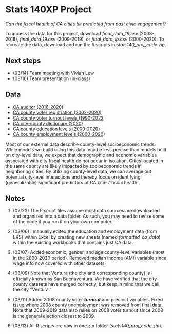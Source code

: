 # Stats 140XP Project

*Can the fiscal health of CA cities be predicted from past civic engagement?*

To access the data for this project, download *final_data_18.csv* (2008-2018), *final_data_19.csv* (2009-2019), or *final_data_ip.csv* (2000-2020). To recreate the data, download and run the R scripts in *stats140_proj_code.zip*.

## Next steps
- (03/14) Team meeting with Vivian Lew
- (03/16) Team presentation (in-class)

## Data
- [CA auditor (2016-2020)](https://www.auditor.ca.gov/local_high_risk/dashboard-csa) 
- [CA county voter registration (2002-2020)](https://www.sos.ca.gov/elections/voter-registration/voter-registration-statistics) 
- [CA county voter turnout levels (1990-2022](https://www.sos.ca.gov/elections/statistics/voter-participation-stats-county)
- [CA city-county dictionary (2020)](https://bythenumbers.sco.ca.gov/Raw-Data/Cities-Raw-Data-for-Fiscal-Years-2020-21/kyrq-f99p)
- [CA county education levels (2000-2020)](https://www.ers.usda.gov/data-products/county-level-data-sets/county-level-data-sets-download-data/)
- [CA county employment levels (2000-2020)](https://www.ers.usda.gov/data-products/county-level-data-sets/county-level-data-sets-download-data/)

Most of our external data describe county-level socioeconomic trends. While models we build using this data may be less precise than models built on city-level data, we expect that demographic and economic variables associated with city fiscal health do not occur in isolation. Cities located in the same county are likely impacted by socioeconomic trends in neighboring cities. By utilizing county-level data, we can average out potential city-level interactions and thereby focus on identifying (generalizable) significant predictors of CA cities' fiscal health. 

## Notes
1. (02/23) The R script files assume most data sources are downloaded and organized into a data folder. As such, you may need to revise some of the code if you run it on your own computer.

2. (03/06) I manually edited the education and employment data (from ERS) within Excel by creating new sheets (named *formatted_ca_data*) within the existing workbooks that contains just CA data.

4. (03/07) Added economic, gender, and age county-level variables (most in the 2000-2020 period). Removed median income (AMI) variable since wage info now covered with other datasets.

5. (03/09) Note that Ventura (the city and corresponding county) is officially known as San Buenaventura. We have verified that the city-county datasets have merged correctly, but keep in mind that we call the city "Ventura."

6. (03/11) Added 2008 county voter ***turnout*** and precinct variables. Fixed issue where 2008 county unemployment was removed from final data. Note that 2009-2019 data also relies on 2008 voter turnout since 2008 is the general election closest to 2009.

7. (03/13) All R scripts are now in one zip folder (*stats140_proj_code.zip*).
